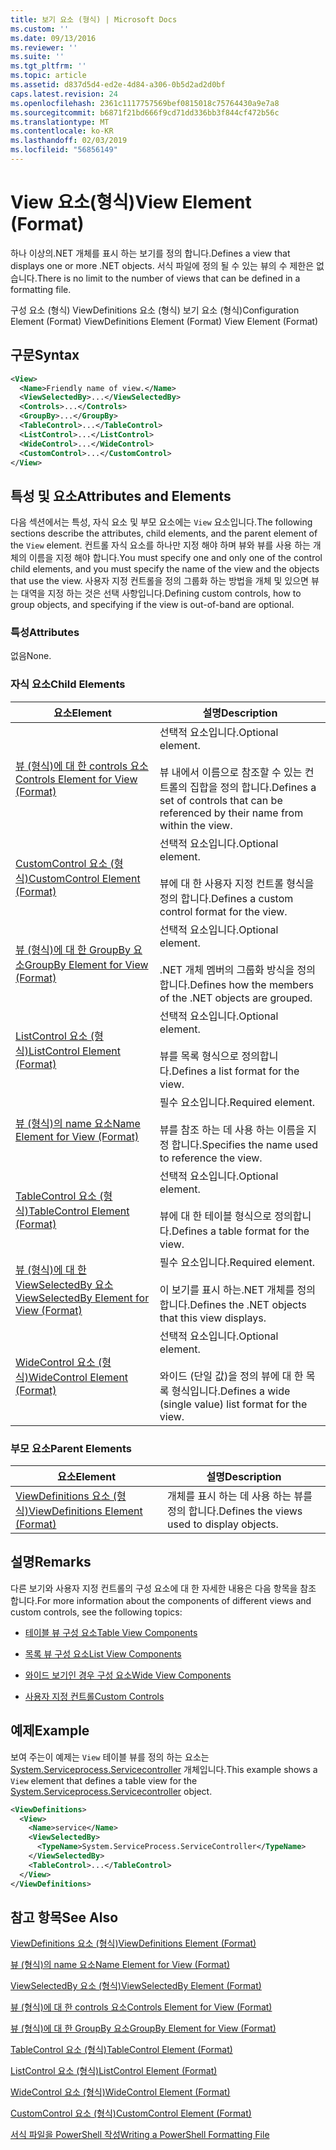 ```yaml
---
title: 보기 요소 (형식) | Microsoft Docs
ms.custom: ''
ms.date: 09/13/2016
ms.reviewer: ''
ms.suite: ''
ms.tgt_pltfrm: ''
ms.topic: article
ms.assetid: d837d5d4-ed2e-4d84-a306-0b5d2ad2d0bf
caps.latest.revision: 24
ms.openlocfilehash: 2361c1117757569bef0815018c75764430a9e7a8
ms.sourcegitcommit: b6871f21bd666f9cd71dd336bb3f844cf472b56c
ms.translationtype: MT
ms.contentlocale: ko-KR
ms.lasthandoff: 02/03/2019
ms.locfileid: "56856149"
---
```

# <a name="view-element-format"></a><span data-ttu-id="b4e44-102">View 요소(형식)</span><span class="sxs-lookup"><span data-stu-id="b4e44-102">View Element (Format)</span></span>

<span data-ttu-id="b4e44-103">하나 이상의.NET 개체를 표시 하는 보기를 정의 합니다.</span><span class="sxs-lookup"><span data-stu-id="b4e44-103">Defines a view that displays one or more .NET objects.</span></span> <span data-ttu-id="b4e44-104">서식 파일에 정의 될 수 있는 뷰의 수 제한은 없습니다.</span><span class="sxs-lookup"><span data-stu-id="b4e44-104">There is no limit to the number of views that can be defined in a formatting file.</span></span>

<span data-ttu-id="b4e44-105">구성 요소 (형식) ViewDefinitions 요소 (형식) 보기 요소 (형식)</span><span class="sxs-lookup"><span data-stu-id="b4e44-105">Configuration Element (Format) ViewDefinitions Element (Format) View Element (Format)</span></span>

## <a name="syntax"></a><span data-ttu-id="b4e44-106">구문</span><span class="sxs-lookup"><span data-stu-id="b4e44-106">Syntax</span></span>

```xml
<View>
  <Name>Friendly name of view.</Name>
  <ViewSelectedBy>...</ViewSelectedBy>
  <Controls>...</Controls>
  <GroupBy>...</GroupBy>
  <TableControl>...</TableControl>
  <ListControl>...</ListControl>
  <WideControl>...</WideControl>
  <CustomControl>...</CustomControl>
</View>
```

## <a name="attributes-and-elements"></a><span data-ttu-id="b4e44-107">특성 및 요소</span><span class="sxs-lookup"><span data-stu-id="b4e44-107">Attributes and Elements</span></span>

<span data-ttu-id="b4e44-108">다음 섹션에서는 특성, 자식 요소 및 부모 요소에는 `View` 요소입니다.</span><span class="sxs-lookup"><span data-stu-id="b4e44-108">The following sections describe the attributes, child elements, and the parent element of the `View` element.</span></span> <span data-ttu-id="b4e44-109">컨트롤 자식 요소를 하나만 지정 해야 하며 뷰와 뷰를 사용 하는 개체의 이름을 지정 해야 합니다.</span><span class="sxs-lookup"><span data-stu-id="b4e44-109">You must specify one and only one of the control child elements, and you must specify the name of the view and the objects that use the view.</span></span> <span data-ttu-id="b4e44-110">사용자 지정 컨트롤을 정의 그룹화 하는 방법을 개체 및 있으면 뷰는 대역을 지정 하는 것은 선택 사항입니다.</span><span class="sxs-lookup"><span data-stu-id="b4e44-110">Defining custom controls, how to group objects, and specifying if the view is out-of-band are optional.</span></span>

### <a name="attributes"></a><span data-ttu-id="b4e44-111">특성</span><span class="sxs-lookup"><span data-stu-id="b4e44-111">Attributes</span></span>

<span data-ttu-id="b4e44-112">없음</span><span class="sxs-lookup"><span data-stu-id="b4e44-112">None.</span></span>

### <a name="child-elements"></a><span data-ttu-id="b4e44-113">자식 요소</span><span class="sxs-lookup"><span data-stu-id="b4e44-113">Child Elements</span></span>

|<span data-ttu-id="b4e44-114">요소</span><span class="sxs-lookup"><span data-stu-id="b4e44-114">Element</span></span>|<span data-ttu-id="b4e44-115">설명</span><span class="sxs-lookup"><span data-stu-id="b4e44-115">Description</span></span>|
|-------------|-----------------|
|[<span data-ttu-id="b4e44-116">뷰 (형식)에 대 한 controls 요소</span><span class="sxs-lookup"><span data-stu-id="b4e44-116">Controls Element for View (Format)</span></span>](./controls-element-for-view-format.md)|<span data-ttu-id="b4e44-117">선택적 요소입니다.</span><span class="sxs-lookup"><span data-stu-id="b4e44-117">Optional element.</span></span><br /><br /> <span data-ttu-id="b4e44-118">뷰 내에서 이름으로 참조할 수 있는 컨트롤의 집합을 정의 합니다.</span><span class="sxs-lookup"><span data-stu-id="b4e44-118">Defines a set of controls that can be referenced by their name from within the view.</span></span>|
|[<span data-ttu-id="b4e44-119">CustomControl 요소 (형식)</span><span class="sxs-lookup"><span data-stu-id="b4e44-119">CustomControl Element (Format)</span></span>](./customcontrol-element-for-groupby-format.md)|<span data-ttu-id="b4e44-120">선택적 요소입니다.</span><span class="sxs-lookup"><span data-stu-id="b4e44-120">Optional element.</span></span><br /><br /> <span data-ttu-id="b4e44-121">뷰에 대 한 사용자 지정 컨트롤 형식을 정의 합니다.</span><span class="sxs-lookup"><span data-stu-id="b4e44-121">Defines a custom control format for the view.</span></span>|
|[<span data-ttu-id="b4e44-122">뷰 (형식)에 대 한 GroupBy 요소</span><span class="sxs-lookup"><span data-stu-id="b4e44-122">GroupBy Element for View (Format)</span></span>](./groupby-element-for-view-format.md)|<span data-ttu-id="b4e44-123">선택적 요소입니다.</span><span class="sxs-lookup"><span data-stu-id="b4e44-123">Optional element.</span></span><br /><br /> <span data-ttu-id="b4e44-124">.NET 개체 멤버의 그룹화 방식을 정의 합니다.</span><span class="sxs-lookup"><span data-stu-id="b4e44-124">Defines how the members of the .NET objects are grouped.</span></span>|
|[<span data-ttu-id="b4e44-125">ListControl 요소 (형식)</span><span class="sxs-lookup"><span data-stu-id="b4e44-125">ListControl Element (Format)</span></span>](./listcontrol-element-format.md)|<span data-ttu-id="b4e44-126">선택적 요소입니다.</span><span class="sxs-lookup"><span data-stu-id="b4e44-126">Optional element.</span></span><br /><br /> <span data-ttu-id="b4e44-127">뷰를 목록 형식으로 정의합니다.</span><span class="sxs-lookup"><span data-stu-id="b4e44-127">Defines a list format for the view.</span></span>|
|[<span data-ttu-id="b4e44-128">뷰 (형식)의 name 요소</span><span class="sxs-lookup"><span data-stu-id="b4e44-128">Name Element for View (Format)</span></span>](./name-element-for-view-format.md)|<span data-ttu-id="b4e44-129">필수 요소입니다.</span><span class="sxs-lookup"><span data-stu-id="b4e44-129">Required element.</span></span><br /><br /> <span data-ttu-id="b4e44-130">뷰를 참조 하는 데 사용 하는 이름을 지정 합니다.</span><span class="sxs-lookup"><span data-stu-id="b4e44-130">Specifies the name used to reference the view.</span></span>|
|[<span data-ttu-id="b4e44-131">TableControl 요소 (형식)</span><span class="sxs-lookup"><span data-stu-id="b4e44-131">TableControl Element (Format)</span></span>](./tablecontrol-element-format.md)|<span data-ttu-id="b4e44-132">선택적 요소입니다.</span><span class="sxs-lookup"><span data-stu-id="b4e44-132">Optional element.</span></span><br /><br /> <span data-ttu-id="b4e44-133">뷰에 대 한 테이블 형식으로 정의합니다.</span><span class="sxs-lookup"><span data-stu-id="b4e44-133">Defines a table format for the view.</span></span>|
|[<span data-ttu-id="b4e44-134">뷰 (형식)에 대 한 ViewSelectedBy 요소</span><span class="sxs-lookup"><span data-stu-id="b4e44-134">ViewSelectedBy Element for View (Format)</span></span>](./viewselectedby-element-format.md)|<span data-ttu-id="b4e44-135">필수 요소입니다.</span><span class="sxs-lookup"><span data-stu-id="b4e44-135">Required element.</span></span><br /><br /> <span data-ttu-id="b4e44-136">이 보기를 표시 하는.NET 개체를 정의 합니다.</span><span class="sxs-lookup"><span data-stu-id="b4e44-136">Defines the .NET objects that this view displays.</span></span>|
|[<span data-ttu-id="b4e44-137">WideControl 요소 (형식)</span><span class="sxs-lookup"><span data-stu-id="b4e44-137">WideControl Element (Format)</span></span>](./widecontrol-element-format.md)|<span data-ttu-id="b4e44-138">선택적 요소입니다.</span><span class="sxs-lookup"><span data-stu-id="b4e44-138">Optional element.</span></span><br /><br /> <span data-ttu-id="b4e44-139">와이드 (단일 값)을 정의 뷰에 대 한 목록 형식입니다.</span><span class="sxs-lookup"><span data-stu-id="b4e44-139">Defines a wide (single value) list format for the view.</span></span>|

### <a name="parent-elements"></a><span data-ttu-id="b4e44-140">부모 요소</span><span class="sxs-lookup"><span data-stu-id="b4e44-140">Parent Elements</span></span>

|<span data-ttu-id="b4e44-141">요소</span><span class="sxs-lookup"><span data-stu-id="b4e44-141">Element</span></span>|<span data-ttu-id="b4e44-142">설명</span><span class="sxs-lookup"><span data-stu-id="b4e44-142">Description</span></span>|
|-------------|-----------------|
|[<span data-ttu-id="b4e44-143">ViewDefinitions 요소 (형식)</span><span class="sxs-lookup"><span data-stu-id="b4e44-143">ViewDefinitions Element (Format)</span></span>](./viewdefinitions-element-format.md)|<span data-ttu-id="b4e44-144">개체를 표시 하는 데 사용 하는 뷰를 정의 합니다.</span><span class="sxs-lookup"><span data-stu-id="b4e44-144">Defines the views used to display objects.</span></span>|

## <a name="remarks"></a><span data-ttu-id="b4e44-145">설명</span><span class="sxs-lookup"><span data-stu-id="b4e44-145">Remarks</span></span>

<span data-ttu-id="b4e44-146">다른 보기와 사용자 지정 컨트롤의 구성 요소에 대 한 자세한 내용은 다음 항목을 참조 합니다.</span><span class="sxs-lookup"><span data-stu-id="b4e44-146">For more information about the components of different views and custom controls, see the following topics:</span></span>

- [<span data-ttu-id="b4e44-147">테이블 뷰 구성 요소</span><span class="sxs-lookup"><span data-stu-id="b4e44-147">Table View Components</span></span>](./creating-a-table-view.md)

- [<span data-ttu-id="b4e44-148">목록 뷰 구성 요소</span><span class="sxs-lookup"><span data-stu-id="b4e44-148">List View Components</span></span>](./creating-a-list-view.md)

- [<span data-ttu-id="b4e44-149">와이드 보기인 경우 구성 요소</span><span class="sxs-lookup"><span data-stu-id="b4e44-149">Wide View Components</span></span>](./creating-a-wide-view.md)

- [<span data-ttu-id="b4e44-150">사용자 지정 컨트롤</span><span class="sxs-lookup"><span data-stu-id="b4e44-150">Custom Controls</span></span>](./creating-custom-controls.md)

## <a name="example"></a><span data-ttu-id="b4e44-151">예제</span><span class="sxs-lookup"><span data-stu-id="b4e44-151">Example</span></span>

<span data-ttu-id="b4e44-152">보여 주는이 예제는 `View` 테이블 뷰를 정의 하는 요소는 [System.Serviceprocess.Servicecontroller](/dotnet/api/System.ServiceProcess.ServiceController) 개체입니다.</span><span class="sxs-lookup"><span data-stu-id="b4e44-152">This example shows a `View` element that defines a table view for the [System.Serviceprocess.Servicecontroller](/dotnet/api/System.ServiceProcess.ServiceController) object.</span></span>

```xml
<ViewDefinitions>
  <View>
    <Name>service</Name>
    <ViewSelectedBy>
      <TypeName>System.ServiceProcess.ServiceController</TypeName>
    </ViewSelectedBy>
    <TableControl>...</TableControl>
  </View>
</ViewDefinitions>

```

## <a name="see-also"></a><span data-ttu-id="b4e44-153">참고 항목</span><span class="sxs-lookup"><span data-stu-id="b4e44-153">See Also</span></span>

[<span data-ttu-id="b4e44-154">ViewDefinitions 요소 (형식)</span><span class="sxs-lookup"><span data-stu-id="b4e44-154">ViewDefinitions Element (Format)</span></span>](./viewdefinitions-element-format.md)

[<span data-ttu-id="b4e44-155">뷰 (형식)의 name 요소</span><span class="sxs-lookup"><span data-stu-id="b4e44-155">Name Element for View (Format)</span></span>](./name-element-for-view-format.md)

[<span data-ttu-id="b4e44-156">ViewSelectedBy 요소 (형식)</span><span class="sxs-lookup"><span data-stu-id="b4e44-156">ViewSelectedBy Element (Format)</span></span>](./viewselectedby-element-format.md)

[<span data-ttu-id="b4e44-157">뷰 (형식)에 대 한 controls 요소</span><span class="sxs-lookup"><span data-stu-id="b4e44-157">Controls Element for View (Format)</span></span>](./controls-element-for-view-format.md)

[<span data-ttu-id="b4e44-158">뷰 (형식)에 대 한 GroupBy 요소</span><span class="sxs-lookup"><span data-stu-id="b4e44-158">GroupBy Element for View (Format)</span></span>](./groupby-element-for-view-format.md)

[<span data-ttu-id="b4e44-159">TableControl 요소 (형식)</span><span class="sxs-lookup"><span data-stu-id="b4e44-159">TableControl Element (Format)</span></span>](./tablecontrol-element-format.md)

[<span data-ttu-id="b4e44-160">ListControl 요소 (형식)</span><span class="sxs-lookup"><span data-stu-id="b4e44-160">ListControl Element (Format)</span></span>](./listcontrol-element-format.md)

[<span data-ttu-id="b4e44-161">WideControl 요소 (형식)</span><span class="sxs-lookup"><span data-stu-id="b4e44-161">WideControl Element (Format)</span></span>](./widecontrol-element-format.md)

[<span data-ttu-id="b4e44-162">CustomControl 요소 (형식)</span><span class="sxs-lookup"><span data-stu-id="b4e44-162">CustomControl Element (Format)</span></span>](./customcontrol-element-for-groupby-format.md)

[<span data-ttu-id="b4e44-163">서식 파일을 PowerShell 작성</span><span class="sxs-lookup"><span data-stu-id="b4e44-163">Writing a PowerShell Formatting File</span></span>](./writing-a-powershell-formatting-file.md)
